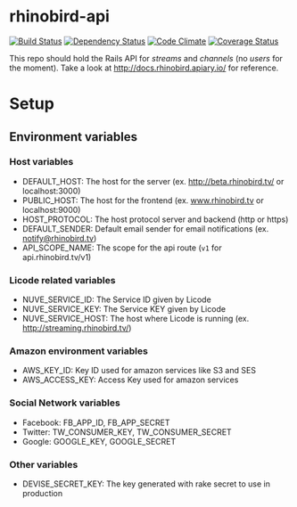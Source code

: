 rhinobird-api
============

[![Build Status](https://secure.travis-ci.org/rhinobird/rhinobird-api.png)](http://travis-ci.org/rhinobird/rhinobird-api) [![Dependency Status](https://gemnasium.com/rhinobird/webRTC.io.png)](https://gemnasium.com/rhinobird/webRTC.io) [![Code Climate](https://codeclimate.com/github/rhinobird/rhinobird-api.png)](https://codeclimate.com/github/rhinobird/rhinobird-api) [![Coverage Status](https://coveralls.io/repos/rhinobird/rhinobird-api/badge.png)](https://coveralls.io/r/rhinobird/rhinobird-api)

This repo should hold the Rails API for *streams* and *channels* (no *users* for the moment).
Take a look at http://docs.rhinobird.apiary.io/ for reference.

# Setup

## Environment variables

### Host variables

* DEFAULT_HOST: The host for the server (ex. http://beta.rhinobird.tv/ or localhost:3000)
* PUBLIC_HOST: The host for the frontend (ex. www.rhinobird.tv or localhost:9000)
* HOST_PROTOCOL: The host protocol server and backend (http or https)
* DEFAULT_SENDER: Default email sender for email notifications (ex. notify@rhinobird.tv)
* API_SCOPE_NAME: The scope for the api route (`v1` for api.rhinobird.tv/v1)

### Licode related variables

* NUVE_SERVICE_ID: The Service ID given by Licode
* NUVE_SERVICE_KEY: The Service KEY given by Licode
* NUVE_SERVICE_HOST: The host where Licode is running (ex. http://streaming.rhinobird.tv/)

### Amazon environment variables

* AWS_KEY_ID: Key ID used for amazon services like S3 and SES
* AWS_ACCESS_KEY: Access Key used for amazon services

### Social Network variables

* Facebook: FB_APP_ID, FB_APP_SECRET
* Twitter: TW_CONSUMER_KEY, TW_CONSUMER_SECRET
* Google: GOOGLE_KEY, GOOGLE_SECRET

### Other variables
* DEVISE_SECRET_KEY: The key generated with rake secret to use in production
